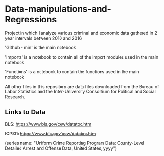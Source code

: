 # Data-manipulations-and-Regressions
Project in which I analyze various criminal and economic data gathered in 2 year intervals between 2010 and 2016. 

'Github - min' is the main notebook

'Imports' is a notebook to contain all of the import modules used in the main notebook

'Functions' is a notebook to contain the functions used in the main notebook

All other files in this repository are data files downloaded from the Bureau of Labor Statistics and the Inter-University Consortium for Political and Social Research. 

Links to Data
--------------
BLS: https://www.bls.gov/cew/datatoc.htm

ICPSR: https://www.bls.gov/cew/datatoc.htm 

(series name: "Uniform Crime Reporting Program Data: County-Level Detailed Arrest and Offense Data, United States, yyyy")
